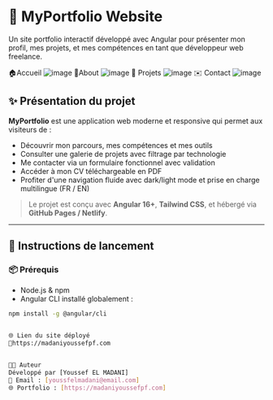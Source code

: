 # 💼 MyPortfolio Website

Un site portfolio interactif développé avec Angular pour présenter mon profil, mes projets, et mes compétences en tant que développeur web freelance.

🏠Accueil
![image](https://github.com/user-attachments/assets/286f2d3d-0798-44b1-9706-0becda26a72c)
👤About
![image](https://github.com/user-attachments/assets/20c2b6fc-c8c3-4c74-8d64-b74b106abc7a)
💼 Projets
![image](https://github.com/user-attachments/assets/6bd2ddcd-9226-4fcd-8275-e8f28df1a9e5)
✉️ Contact
![image](https://github.com/user-attachments/assets/94d70f74-92f8-42a8-941f-d88dcab3bf08)



## ✨ Présentation du projet

**MyPortfolio** est une application web moderne et responsive qui permet aux visiteurs de :

- Découvrir mon parcours, mes compétences et mes outils
- Consulter une galerie de projets avec filtrage par technologie
- Me contacter via un formulaire fonctionnel avec validation
- Accéder à mon CV téléchargeable en PDF
- Profiter d'une navigation fluide avec dark/light mode et prise en charge multilingue (FR / EN)

> Le projet est conçu avec **Angular 16+**, **Tailwind CSS**, et hébergé via **GitHub Pages / Netlify**.

---

## 🚀 Instructions de lancement

### 📦 Prérequis

- Node.js & npm
- Angular CLI installé globalement :
```bash
npm install -g @angular/cli


🌐 Lien du site déployé
🔗https://madaniyoussefpf.com


🧑‍💻 Auteur
Développé par [Youssef EL MADANI]
📧 Email : [youssfelmadani@email.com]
🌐 Portfolio : [https://madaniyoussefpf.com]
